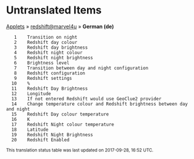 # Untranslated Items
[Applets](../../../README.md) &#187; [redshift@marvel4u](../README.md) &#187; **German (de)**

       1	Transition on night
       2	Redshift day colour
       3	Redshift day brightness
       4	Redshift night colour
       5	Redshift night brightness
       6	Brightness level
       7	Transition between day and night configuration
       8	Redshift configuration
       9	Redshift settings
      10	%
      11	Redshift Day Brightness
      12	Longitude
      13	If not entered Redshift would use GeoClue2 provider
      14	Change temperature colour and Redshift brightness between day and night
      15	Redshift Day colour temperature
      16	K
      17	Redshift Night colour temperature
      18	Latitude
      19	Redshift Night Brightness
      20	Redshift Enabled

<sup>This translation status table was last updated on 2017-09-28, 16:52 UTC.</sup>
